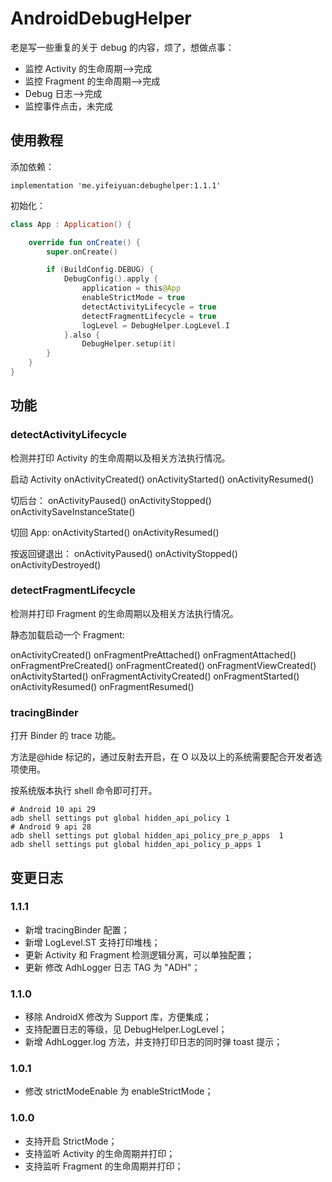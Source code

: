# AndroidDebugHelper


老是写一些重复的关于 debug 的内容，烦了，想做点事：

- 监控 Activity 的生命周期-->完成
- 监控 Fragment 的生命周期-->完成
- Debug 日志-->完成
- 监控事件点击，未完成

## 使用教程

添加依赖：

```
implementation 'me.yifeiyuan:debughelper:1.1.1'
```

初始化：

```kotlin
class App : Application() {

    override fun onCreate() {
        super.onCreate()

        if (BuildConfig.DEBUG) {
            DebugConfig().apply {
                application = this@App
                enableStrictMode = true
                detectActivityLifecycle = true
                detectFragmentLifecycle = true
                logLevel = DebugHelper.LogLevel.I
            }.also {
                DebugHelper.setup(it)
        }
    }
}
```

## 功能


### detectActivityLifecycle

检测并打印 Activity 的生命周期以及相关方法执行情况。

启动 Activity
onActivityCreated()
onActivityStarted()
onActivityResumed()

切后台：
onActivityPaused()
onActivityStopped()
onActivitySaveInstanceState()

切回 App:
onActivityStarted()
onActivityResumed()

按返回键退出：
onActivityPaused()
onActivityStopped()
onActivityDestroyed()


### detectFragmentLifecycle

检测并打印 Fragment 的生命周期以及相关方法执行情况。

静态加载启动一个 Fragment:

onActivityCreated()
onFragmentPreAttached()
onFragmentAttached()
onFragmentPreCreated()
onFragmentCreated()
onFragmentViewCreated()
onActivityStarted()
onFragmentActivityCreated()
onFragmentStarted()
onActivityResumed()
onFragmentResumed()

### tracingBinder

打开 Binder 的 trace 功能。

方法是@hide 标记的，通过反射去开启，在 O 以及以上的系统需要配合开发者选项使用。

按系统版本执行 shell 命令即可打开。

```shell
# Android 10 api 29
adb shell settings put global hidden_api_policy 1
# Android 9 api 28
adb shell settings put global hidden_api_policy_pre_p_apps  1
adb shell settings put global hidden_api_policy_p_apps 1
```



## 变更日志


### 1.1.1

- 新增 tracingBinder 配置；
- 新增 LogLevel.ST 支持打印堆栈；
- 更新 Activity 和 Fragment 检测逻辑分离，可以单独配置；
- 更新 修改 AdhLogger 日志 TAG 为 "ADH"；

### 1.1.0

- 移除 AndroidX 修改为 Support 库，方便集成；
- 支持配置日志的等级，见 DebugHelper.LogLevel；
- 新增 AdhLogger.log 方法，并支持打印日志的同时弹 toast 提示；

### 1.0.1

- 修改 strictModeEnable 为 enableStrictMode；

### 1.0.0

- 支持开启 StrictMode；
- 支持监听 Activity 的生命周期并打印；
- 支持监听 Fragment 的生命周期并打印；